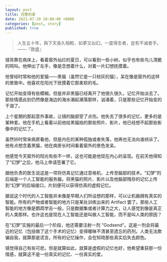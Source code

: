 ```yaml
---
layout: post
title: 完整的爱
date: 2021-07-20 20:00:00 +0800
categories: [post, story]
published: true
---
```


> 人生五十年，與下天長久相較，如夢又似幻。一度得生者，豈有不滅者乎。   ——『敦盛』

镜背靠在病床上，看着窗外灿烂的夏日，可以看到一些小树，似乎也有些鸟儿清脆的鸣叫。他伸出了左手，像是念想着什么，对着一片幻想抚摸着。

他曾经时常和他的爱猫——黑猫（虽然它是一只棕灰的猫），呆在像是窗外的这样的景致中。他喜欢在阳光下抚摸着它那柔软的毛。

记忆开始变得有些模糊。但是并非黑猫已经离开了他很久很久，记忆开始淡去了。那些情感此刻仍然像是海边的海水潮起潮落那样，汹涌着，只是那些记忆开始变的干涸了。

上个星期的那起意外事故，让镜的脑部受了点伤。他失去了很多的记忆，更多的是某种爱。他在手机上看着以前他给黑猫拍的那些照片、影片，他已经想不起那些影像中的记忆了。

虽然铃时常来病房看他，但是内在的某种孤独或者失落，他再也无法向谁倾诉了。他有点想念着黑猫，他在病房长时间看着窗外的景色发呆。

他感觉今天窗外的阳光有些不一样，这也可能是他现在内心的呈现。在前天他得知了”幻梦”之后，他马上申请签署了它。

据他负责的医生说这是一项将仿真记忆通过意格机，上传至脑部的技术。“幻梦”的后端是一个人工智能的服务器。将黑猫的照片、影片以及他脑部残存的记忆上传到“幻梦”的后端接口，片刻便可以获得仿真的虚假记忆。

据说这个时代的人工智能并未像是早期人们所设想的那样，可以让机器拥有真实的智能。所有的产物或者智能的地方只是某处训练出来的 Artifact 罢了。那些人工智能的地方像是鹦鹉学舌一般，只是数据集或者计算力之大，让人感觉到像是真正的人类那样。也许这也是现在人工智能还是叫做人工智能，而不是叫人类的原因？

在“幻梦”实施的最后一个阶段，他还需要注射一剂 "Godsend"。这是一剂会将最近的记忆（包括做了这个手术的记忆）变得暧昧不清甚至遗忘的药剂。人类无法欺骗自我，就算那是谎言。所有的记忆操作，会在知晓那些真实后失去颜色。

镜觉得自己有些可悲。但是就算如此，就算是虚假的记忆也好，他希望重获那一份情感，就算这不是一份真实的记忆、一份真实的爱。
